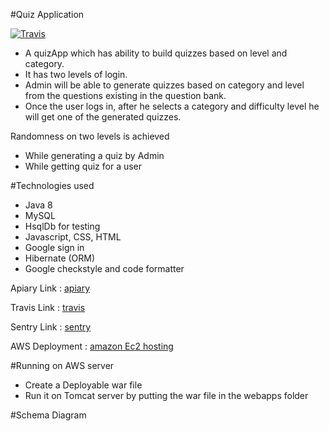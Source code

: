 
#Quiz Application

[![Travis](https://img.shields.io/travis/AbhilashSunkam/QuizApp.svg)](https://github.com/AbhilashSunkam/QuizApp)

- A quizApp which has ability to build quizzes based on level and category.
- It has two levels of login. 
- Admin will be able to generate quizzes based on category and level from the questions existing in the question bank. 
- Once the user logs in, after he selects a category and difficulty level he will get one of the generated quizzes. 

Randomness on two levels is achieved

- While generating a quiz by Admin
- While getting quiz for a user

#Technologies used

- Java 8
- MySQL
- HsqlDb for testing
- Javascript, CSS, HTML
- Google sign in
- Hibernate (ORM)
- Google checkstyle and code formatter

Apiary Link : [apiary](https://app.apiary.io/quizapplication/editor)

Travis Link : [travis](https://travis-ci.org/AbhilashSunkam/QuizApp)

Sentry Link : [sentry](https://sentry.io/practo-bs/quiz-app/)

AWS Deployment : [amazon Ec2 hosting](http://ec2-35-161-132-3.us-west-2.compute.amazonaws.com:8080/Quiz-App)

#Running on AWS server

- Create a Deployable war file 
- Run it on Tomcat server by putting the war file in the webapps folder

#Schema Diagram 

